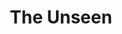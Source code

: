 ---
slug: "/projects/unseen"

title: "The Unseen"

description: "The Unseen is a first person horror/survival game. You enter an underground water treatment facility as a mechanic. Equipped only with a standard issue multi-tool with an environment scan functionality you set of to fix the issues all over the plant. But something lurks in the shadows. as you explore through the facility you find traces of previous mechanics and personnel, whom never got to leave the facility. Can you make your way out before the 'Entity' gets you?"

video: "https://www.youtube-nocookie.com/embed/pQqV4K2vJsM"

img: "./images/PNG/unseen.png"

teamSize: "9"

projectTime: "6 weeks"

engine: "Unreal Engine 4 / C++"

role: "Lead Programmer & Technical artist"

myWork: "I constructed the AI system for the 'Entity' as well as the scanning system including the scan shader and
scanned objects custom render depth. I also did a 'pixel sort shader' for a 'distortion-of-reality'-effect when the
player is close to the 'Entity'.As Lead programmer and Perforce/VCS responsible i also worked on several smaller
gameplay things and oversaw the whole version control as well as builds and deployment of the final product."

lessons: "A tighter control on 'interactable Objects' that are supposed to show up on the scanner would have helped a
lot. As most of the puzzles and interactions where almost entierly handled by blueprints in UE4, it would have made it a
lot easier to be a bit more specific in code about which objects should be highlighted and when. Also the AI turned out
more of a trial-and-error test which would have needed a lot more in-game control to be effective in the game."

isActive: true

---